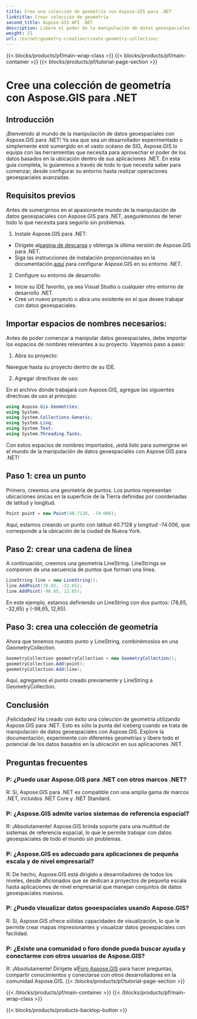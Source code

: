 ```yaml
---
title: Cree una colección de geometría con Aspose.GIS para .NET
linktitle: Crear colección de geometría
second_title: Aspose.GIS API .NET
description: Libere el poder de la manipulación de datos geoespaciales con Aspose.GIS para .NET. Cree, visualice y analice sin problemas datos basados en la ubicación en sus aplicaciones .NET.
weight: 21
url: /es/net/geometry-creation/create-geometry-collection/
---
```


{{< blocks/products/pf/main-wrap-class >}}
{{< blocks/products/pf/main-container >}}
{{< blocks/products/pf/tutorial-page-section >}}

# Cree una colección de geometría con Aspose.GIS para .NET


## Introducción

¡Bienvenido al mundo de la manipulación de datos geoespaciales con Aspose.GIS para .NET! Ya sea que sea un desarrollador experimentado o simplemente esté sumergido en el vasto océano de SIG, Aspose.GIS lo equipa con las herramientas que necesita para aprovechar el poder de los datos basados en la ubicación dentro de sus aplicaciones .NET. En esta guía completa, lo guiaremos a través de todo lo que necesita saber para comenzar, desde configurar su entorno hasta realizar operaciones geoespaciales avanzadas.

## Requisitos previos

Antes de sumergirnos en el apasionante mundo de la manipulación de datos geoespaciales con Aspose.GIS para .NET, asegurémonos de tener todo lo que necesita para seguirlo sin problemas.

1. Instale Aspose.GIS para .NET:

- Dirígete al[pagina de descarga](https://releases.aspose.com/gis/net/) y obtenga la última versión de Aspose.GIS para .NET.
-  Siga las instrucciones de instalación proporcionadas en la documentación.[aquí](https://reference.aspose.com/gis/net/) para configurar Aspose.GIS en su entorno .NET.

2. Configure su entorno de desarrollo:

- Inicie su IDE favorito, ya sea Visual Studio o cualquier otro entorno de desarrollo .NET.
- Cree un nuevo proyecto o abra uno existente en el que desee trabajar con datos geoespaciales.

## Importar espacios de nombres necesarios:

Antes de poder comenzar a manipular datos geoespaciales, debe importar los espacios de nombres relevantes a su proyecto. Vayamos paso a paso:

1. Abra su proyecto:

Navegue hasta su proyecto dentro de su IDE.

2. Agregar directivas de uso:

En el archivo donde trabajará con Aspose.GIS, agregue las siguientes directivas de uso al principio:

```csharp
using Aspose.Gis.Geometries;
using System;
using System.Collections.Generic;
using System.Linq;
using System.Text;
using System.Threading.Tasks;
```

Con estos espacios de nombres importados, ¡está listo para sumergirse en el mundo de la manipulación de datos geoespaciales con Aspose.GIS para .NET!


## Paso 1: crea un punto

Primero, creemos una geometría de puntos. Los puntos representan ubicaciones únicas en la superficie de la Tierra definidas por coordenadas de latitud y longitud.

```csharp
Point point = new Point(40.7128, -74.006);
```

Aquí, estamos creando un punto con latitud 40.7128 y longitud -74.006, que corresponde a la ubicación de la ciudad de Nueva York.

## Paso 2: crear una cadena de línea

A continuación, creemos una geometría LineString. LineStrings se componen de una secuencia de puntos que forman una línea.

```csharp
LineString line = new LineString();
line.AddPoint(78.65, -32.65);
line.AddPoint(-98.65, 12.65);
```

En este ejemplo, estamos definiendo un LineString con dos puntos: (78,65, -32,65) y (-98,65, 12,65).

## Paso 3: crea una colección de geometría

Ahora que tenemos nuestro punto y LineString, combinémoslos en una GeometryCollection.

```csharp
GeometryCollection geometryCollection = new GeometryCollection();
geometryCollection.Add(point);
geometryCollection.Add(line);
```

Aquí, agregamos el punto creado previamente y LineString a GeometryCollection.

## Conclusión

¡Felicidades! Ha creado con éxito una colección de geometría utilizando Aspose.GIS para .NET. Esto es sólo la punta del iceberg cuando se trata de manipulación de datos geoespaciales con Aspose.GIS. Explore la documentación, experimente con diferentes geometrías y libere todo el potencial de los datos basados en la ubicación en sus aplicaciones .NET.

## Preguntas frecuentes

### P: ¿Puedo usar Aspose.GIS para .NET con otros marcos .NET?

R: Sí, Aspose.GIS para .NET es compatible con una amplia gama de marcos .NET, incluidos .NET Core y .NET Standard.

### P: ¿Aspose.GIS admite varios sistemas de referencia espacial?

R: ¡Absolutamente! Aspose.GIS brinda soporte para una multitud de sistemas de referencia espacial, lo que le permite trabajar con datos geoespaciales de todo el mundo sin problemas.

### P: ¿Aspose.GIS es adecuado para aplicaciones de pequeña escala y de nivel empresarial?

R: De hecho, Aspose.GIS está dirigido a desarrolladores de todos los niveles, desde aficionados que se dedican a proyectos de pequeña escala hasta aplicaciones de nivel empresarial que manejan conjuntos de datos geoespaciales masivos.

### P: ¿Puedo visualizar datos geoespaciales usando Aspose.GIS?

R: Sí, Aspose.GIS ofrece sólidas capacidades de visualización, lo que le permite crear mapas impresionantes y visualizar datos geoespaciales con facilidad.

### P: ¿Existe una comunidad o foro donde pueda buscar ayuda y conectarme con otros usuarios de Aspose.GIS?

 R: ¡Absolutamente! Dirígete al[Foro Aspose.GIS](https://forum.aspose.com/c/gis/33) para hacer preguntas, compartir conocimientos y conectarse con otros desarrolladores en la comunidad Aspose.GIS.
{{< /blocks/products/pf/tutorial-page-section >}}

{{< /blocks/products/pf/main-container >}}
{{< /blocks/products/pf/main-wrap-class >}}

{{< blocks/products/products-backtop-button >}}
